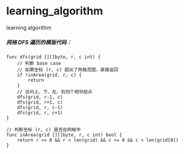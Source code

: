 # learning_algorithm
learning algorithm

##### 网格 DFS 遍历的模版代码：
    func dfs(grid [][]byte, r, c int) {
        // 判断 base case
        // 如果坐标 (r, c) 超出了网格范围，直接返回
        if !inArea(grid, r, c) {
            return
        }
        // 访问上、下、左、右四个相邻结点
        dfs(grid, r-1, c)
        dfs(grid, r+1, c)
        dfs(grid, r, c-1)
        dfs(grid, r, c+1)
    }
    
    // 判断坐标 (r, c) 是否在网格中
    func inArea(grid [][]byte, r, c int) bool {
        return r >= 0 && r < len(grid) && c >= 0 && c < len(grid[0])
    }
#####